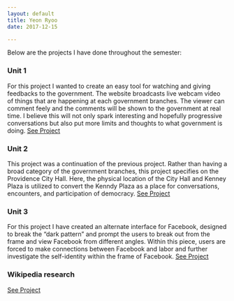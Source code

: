 ```yaml
---
layout: default
title: Yeon Ryoo
date: 2017-12-15

---
```


Below are the projects I have done throughout the semester:

### Unit 1

For this project I wanted to create an easy tool for watching and giving feedbacks to the government. The website broadcasts live webcam video of things that are happening at each government branches. The viewer can comment feely and the comments will be shown to the government at real time. I believe this will not only spark interesting and hopefully progressive conversations but also put more limits and thoughts to what government is doing. [See Project](http://wd.risd.gd/YeonProjects/howler/)

### Unit 2

This project was a continuation of the previous project. Rather than having a broad category of the government branches, this project specifies on the Providence City Hall. Here, the physical location of the City Hall and Kenney Plaza is utilized to convert the Kenndy Plaza as a place for conversations, encounters, and participation of democracy. [See Project](http://wd.risd.gd/YeonProjects/FacebookProject/website/)


### Unit 3

For this project I have created an alternate interface for Facebook, designed to break the “dark pattern” and prompt the users to break out from the frame and view Facebook from different angles. Within this piece, users are forced to make connections between Facebook and labor and further investigate the self-identity within the frame of Facebook. [See Project](http://wd.risd.gd/YeonProjects/FacebookProject/website/)

### Wikipedia research 

[See Project](http://wd.risd.gd/YeonProjects/wikipedia/)

